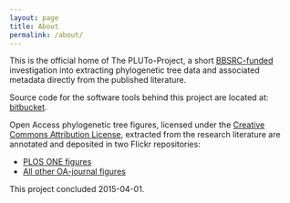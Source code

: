 ```yaml
---
layout: page
title: About
permalink: /about/
---
```


This is the official home of The PLUTo-Project, a short [BBSRC-funded](http://www.bbsrc.ac.uk/pa/grants/AwardDetails.aspx?FundingReference=BB/K015702/1) investigation into extracting phylogenetic tree data and associated metadata directly from the published literature. 

Source code for the software tools behind this project are located at: [bitbucket](https://bitbucket.org/petermr/ami-core).

Open Access phylogenetic tree figures, licensed under the [Creative Commons Attribution License](http://creativecommons.org/licenses/by/4.0/), extracted from the research literature are annotated and deposited in two Flickr repositories:

* [PLOS ONE figures](https://www.flickr.com/photos/123621741@N08)
* [All other OA-journal figures](https://www.flickr.com/photos/123636286@N02/)

This project concluded 2015-04-01.